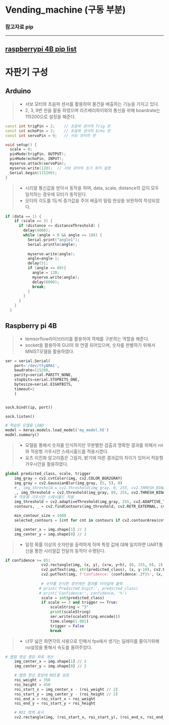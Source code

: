 # Vending_machine (구동 부분)

### 참고자료 pip
------------------------------------------------
[raspberrypi 4B pip list](/Vending_machine/Raspberry_pip_list.md)
------------------------------------------------

# 자판기 구성
## Arduino
> * 서보 모터와 초음파 센서를 활용하여 물건을 배출하는 기능을 가지고 있다.
> * 2, 3, 9번 핀을 활용 하였으며 라즈베리파이와의 통신을 위해 boardrate는 115200으로 설정을 해준다.
```C++
const int trigPin = 2;    // 초음파 센서의 Trig 핀
const int echoPin = 3;    // 초음파 센서의 Echo 핀
const int servoPin = 9;   // 서보 모터의 핀

void setup() {
  scale = 0;
  pinMode(trigPin, OUTPUT);
  pinMode(echoPin, INPUT);
  myservo.attach(servoPin);
  myservo.write(120);  // 서보 모터의 초기 위치 설정
  Serial.begin(115200);
}
```

> * 시리얼 통신값을 받아서 동작을 하며, data, scale, distance의 값이 모두 일치하는 경우에 모터가 동작된다.
> * 모터의 각도를 1도씩 증가값을 주어 배출의 밀림 현상을 보완하여 작성되었다.
```C++
if (data == 1) {
    if (scale == 3) {
      if (distance <= distanceThreshold) {
        delay(4000);
        while (angle > 0 && angle <= 180) {
          Serial.print("angle1");
          Serial.println(angle);
          
          myservo.write(angle);
          angle=angle-1;
          delay(5);
          if (angle == 80){
            angle = 120;
            myservo.write(angle);
            delay(6000);
            break;
          }
        }  
      }
    }
  }
```

## Raspberry pi 4B
> * temsorflow라이브러리를 활용하여 객체를 구분하는 역할을 해준다.
> * socket을 활용하여 GUI의 와 연결 되어있으며, 숫자를 판별하기 위해서 MNIST모델을 활용하였다.
```python
ser = serial.Serial(
    port='/dev/ttyAMA1',
    baudrate=115200,
    parity=serial.PARITY_NONE,
    stopbits=serial.STOPBITS_ONE,
    bytesize=serial.EIGHTBITS,
    timeout=1
    )


sock.bind((ip, port))

sock.listen()

# 학습된 모델을 LOAD
model = keras.models.load_model('my_model.h5')
model.summary()
```

> * 모델을 통해서 숫자를 인식하지만 무분별한 검출과 명확한 결과를 위해서 roi와 적응형 가우시안 스레시홀드를 적용시켰다.
> * 요츠 이진화 알고리즘은 그림자, 밝기에 따른 결과값의 차이가 있어서 적응형 가우시안을 활용하였다.
```python
global predicted_class, scale, trigger
    img_gray = cv2.cvtColor(img, cv2.COLOR_BGR2GRAY)
    img_gray = cv2.GaussianBlur(img_gray, (5, 5), 0)
    #_, img_threshold = cv2.threshold(img_gray, 0, 255, cv2.THRESH_BINARY_INV + cv2.THRESH_OTSU)
    _, img_threshold = cv2.threshold(img_gray, 80, 255, cv2.THRESH_BINARY_INV)
    # 적응형 가우시안 스레시홀드 적용
    img_threshold = cv2.adaptiveThreshold(img_gray, 255, cv2.ADAPTIVE_THRESH_GAUSSIAN_C, cv2.THRESH_BINARY_INV, 9, 5)
    contours, _ = cv2.findContours(img_threshold, cv2.RETR_EXTERNAL, cv2.CHAIN_APPROX_SIMPLE)

    min_contour_size = 1000
    selected_contours = [cnt for cnt in contours if cv2.contourArea(cnt) >= min_contour_size]

    img_center_x = img.shape[1] // 2
    img_center_y = img.shape[0] // 2
```

> * 일정 확률 이상의 숫자만을 출력하게 하며 특정 값에 대해 일치하면 UART통신을 통한 시리얼값 전달의 동작이 수행된다.
```python
if confidence >= 85:
                cv2.rectangle(img, (x, y), (x+w, y+h), (0, 255, 0), 2)
                cv2.putText(img, str(predicted_class), (x, y-10), cv2.FONT_HERSHEY_SIMPLEX, 0.9, (0, 255, 0), 2)
                cv2.putText(img, f'Confidence: {confidence:.2f}%', (x, y+h+25), cv2.FONT_HERSHEY_SIMPLEX, 0.6, (0, 255, 0), 2)
                
                # 숫자를 인식한 경우에만 결과를 터미널에 출력
               # print('Predicted Digit:', predicted_class)
               # print('Confidence:', confidence, '%')
                scale = int(predicted_class)
                if scale == 3 and trigger == True:
                    scaleString = "3"
                    print(scaleString)
                    ser.write(scaleString.encode())
                    time.sleep(1.001)
                    trigger = False
                    break
```

> * 너무 넓은 화면각의 사용으로 인해서 fps에서 생기는 딜레이를 줄이기위해 roi설정을 통해서 속도를 올려주었다.
```python
# 웹캠 영상 중앙 좌표 계산
    img_center_x = img.shape[1] // 2
    img_center_y = img.shape[0] // 2

    # 웹캠 영상 중앙에 ROI를 설정
    roi_weight = 350
    roi_height = 450
    roi_start_x = img_center_x - (roi_weight // 2)
    roi_start_y = img_center_y - (roi_height // 2) 
    roi_end_x = roi_start_x + roi_weight
    roi_end_y = roi_start_y + roi_height

    # ROI 영역 표시
    cv2.rectangle(img, (roi_start_x, roi_start_y), (roi_end_x, roi_end_y), (255, 0, 0), 2)
```

















